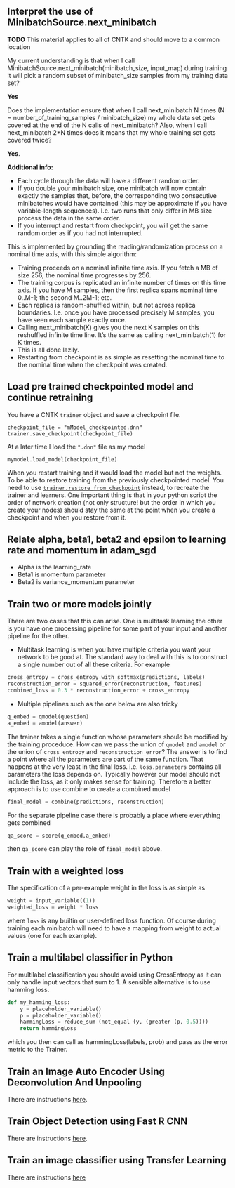 ## Interpret the use of MinibatchSource.next_minibatch

**TODO** This material applies to all of CNTK and should move to a common location

My current understanding is that when I call MinibatchSource.next_minibatch(minibatch_size, input_map) during training it will pick a random subset of minibatch_size samples from my training data set?

**Yes**

Does the implementation ensure that when I call next_minibatch N times (N = number_of_training_samples / minibatch_size) my whole data set gets covered at the end of the N calls of next_minibatch? Also, when I call next_minibatch 2*N times does it means that my whole training set gets covered twice?

**Yes**.

**Additional info:**
* Each cycle through the data will have a different random order.
* If you double your minibatch size, one minibatch will now contain exactly the samples that, before, the corresponding two consecutive minibatches would have contained (this may be approximate if you have variable-length sequences). I.e. two runs that only differ in MB size process the data in the same order.
* If you interrupt and restart from checkpoint, you will get the same random order as if you had not interrupted.

This is implemented by grounding the reading/randomization process on a nominal time axis, with this simple algorithm:

* Training proceeds on a nominal infinite time axis. If you fetch a MB of size 256, the nominal time progresses by 256.
* The training corpus is replicated an infinite number of times on this time axis. If you have M samples, then the first replica spans nominal time 0..M-1; the second M..2M-1; etc.
* Each replica is random-shuffled within, but not across replica boundaries. I.e. once you have processed precisely M samples, you have seen each sample exactly once.
* Calling next_minibatch(K) gives you the next K samples on this reshuffled infinite time line. It’s the same as calling next_minibatch(1) for K times.
* This is all done lazily.
* Restarting from checkpoint is as simple as resetting the nominal time to the nominal time when the checkpoint was created.

## Load pre trained checkpointed model and continue retraining

You have a CNTK `trainer` object and save a checkpoint file.
  
    checkpoint_file = "mModel_checkpointed.dnn"
    trainer.save_checkpoint(checkpoint_file)

At a later time I load the `".dnn"` file as my model

    mymodel.load_model(checkpoint_file)

When you restart training and it would load the model but not the weights. To be able to restore training from the previously checkpointed model. You need to use [`trainer.restore_from_checkpoint`](https://cntk.ai/pythondocs/cntk.trainer.html?highlight=restore_from_checkpoint#cntk.trainer.Trainer.restore_from_checkpoint) instead, to recreate the trainer and learners. One important thing is that in your python script the order of network creation (not only structure! but the order in which you create your nodes) should stay the same at the point when you create a checkpoint and when you restore from it.

## Relate alpha, beta1, beta2 and epsilon to learning rate and momentum in adam_sgd

* Alpha is the learning_rate
* Beta1 is momentum parameter
* Beta2 is variance_momentum parameter

## Train two or more models jointly

There are two cases that this can arise. One is multitask learning the other is you have one processing pipeline for some part of your input and another pipeline for the other. 

  * Multitask learning is when you have multiple criteria you want your network to be good at. The standard way to deal with this is to construct a single number out of all these criteria. For example
```python
cross_entropy = cross_entropy_with_softmax(predictions, labels)
reconstruction_error = squared_error(reconstruction, features)
combined_loss = 0.3 * reconstruction_error + cross_entropy
```
  * Multiple pipelines such as the one below are also tricky 
```python
q_embed = qmodel(question)
a_embed = amodel(answer)
```

The trainer takes a single function whose parameters should be modified by the training proceduce. How can we pass the union of `qmodel` and `amodel` or the union of `cross_entropy` and `reconstruction_error`? The answer is to find a point where all the parameters are part of the same function. That happens at the very least in the final loss.
i.e. `loss.parameters` contains all parameters the loss depends on. Typically however our model should not 
include the loss, as it only makes sense for training. Therefore a better approach is to use combine to create a combined model
```python 
final_model = combine(predictions, reconstruction)
```
For the separate pipeline case there is probably a place where everything gets combined
```python 
qa_score = score(q_embed,a_embed)
```
then `qa_score` can play the role of `final_model` above.

## Train with a weighted loss

The specification of a per-example weight in the loss is as simple as
```python
weight = input_variable((1))
weighted_loss = weight * loss
```
where `loss` is any builtin or user-defined loss function. Of course during training each minibatch will need to have a mapping from weight to actual values (one for each example).

## Train a multilabel classifier in Python

For multilabel classification you should avoid using CrossEntropy as it can only handle input vectors that sum to 1. A sensible alternative is to use hamming loss.

```python
def my_hamming_loss:
    y = placeholder_variable()
    p = placeholder_variable()
    hammingLoss = reduce_sum (not_equal (y, (greater (p, 0.5))))
    return hammingLoss 
```
which you then can call as hammingLoss(labels, prob) and pass as the error metric to the Trainer.

## Train an Image Auto Encoder Using Deconvolution And Unpooling

There are instructions [here](./Image-Auto-Encoder-Using-Deconvolution-And-Unpooling).

## Train Object Detection using Fast R CNN

There are instructions [here](./Object-Detection-using-Fast-R-CNN).

## Train an image classifier using Transfer Learning

There are instructions [here](./Build-your-own-image-classifier-using-Transfer-Learning)
